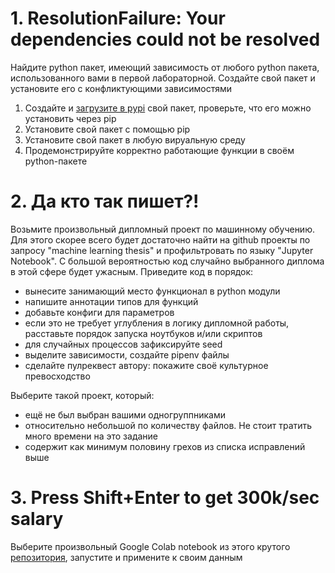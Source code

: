 # 1. ResolutionFailure: Your dependencies could not be resolved

Найдите python пакет, имеющий зависимость от любого python пакета, использованного вами в первой лабораторной. Создайте свой пакет и установите его с конфликтующими зависимостями

1. Создайте и [загрузите в pypi](https://betterscientificsoftware.github.io/python-for-hpc/tutorials/python-pypi-packaging/) свой пакет, проверьте, что его можно установить через pip
1. Установите свой пакет с помощью pip
1. Установите свой пакет в любую вируальную среду
1. Продемонстрируйте корректно работающие функции в своём python-пакете

# 2. Да кто так пишет?!

Возьмите произвольный дипломный проект по машинному обучению. Для этого скорее всего будет достаточно найти на github проекты по запросу "machine learning thesis" и профильтровать по языку "Jupyter Notebook". С большой вероятностью код случайно выбранного диплома в этой сфере будет ужасным. Приведите код в порядок:

- вынесите занимающий место функционал в python модули
- напишите аннотации типов для функций
- добавьте конфиги для параметров
- если это не требует углубления в логику дипломной работы, расставьте порядок запуска ноутбуков и/или скриптов
- для случайных процессов зафиксируйте seed
- выделите зависимости, создайте pipenv файлы
- сделайте пулреквест автору: покажите своё культурное превосходство


Выберите такой проект, который:
- ещё не был выбран вашими одногруппниками
- относительно небольшой по количеству файлов. Не стоит тратить много времени на это задание
- содержит как минимум половину грехов из списка исправлений выше

# 3. Press Shift+Enter to get 300k/sec salary

Выберите произвольный Google Colab notebook из этого крутого [репозитория](https://github.com/amrzv/awesome-colab-notebooks), запустите и примените к своим данным
